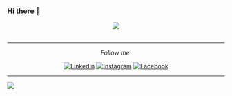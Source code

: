 ### Hi there 👋
<div align="center">
  <img src="https://media.giphy.com/media/SFplgBK3s6WdZZccbt/giphy.gif">
  </div><br><hr>

<!--
**naman26jain/naman26jain** is a ✨ _special_ ✨ repository because its `README.md` (this file) appears on your GitHub profile.

Here are some ideas to get you started:

- 🔭 I’m currently working on ...
- 🌱 I’m currently learning ...
- 👯 I’m looking to collaborate on ...
- 🤔 I’m looking for help with ...
- 💬 Ask me about ...
- 📫 How to reach me: ...
- 😄 Pronouns: ...
- ⚡ Fun fact: ...
-->
<div align="center">



<i>Follow me:</i><br>

[<img src="https://img.shields.io/badge/LinkedIn-%230077B5.svg?&style=flat-square&logo=linkedin&logoColor=white" alt="LinkedIn">](https://www.linkedin.com/in/naman-jain-5083641a6/)
[<img src="https://img.shields.io/badge/Instagram-%23E4405F.svg?&style=flat-square&logo=instagram&logoColor=white" alt="Instagram">](https://www.instagram.com/___namanjain____/)
[<img src="https://img.shields.io/badge/Facebook-%231877F2.svg?&style=flat-square&logo=facebook&logoColor=white" alt="Facebook">](https://www.facebook.com/naman.rbk/)

</div>
<!--<img align="center" src="https://github-readme-stats.vercel.app/api/<top-langs>/?username=<naman26jain>&theme=<THEME_NAME>" />--><hr>
<img src="https://github-readme-stats.vercel.app/api?username=naman26jain&theme=tokyonight&show_icons=true">
<!--[![HitCount](http://hits.dwyl.com/naman26jain/HEP.svg)](http://hits.dwyl.com/naman26jain/HEP)h-->
